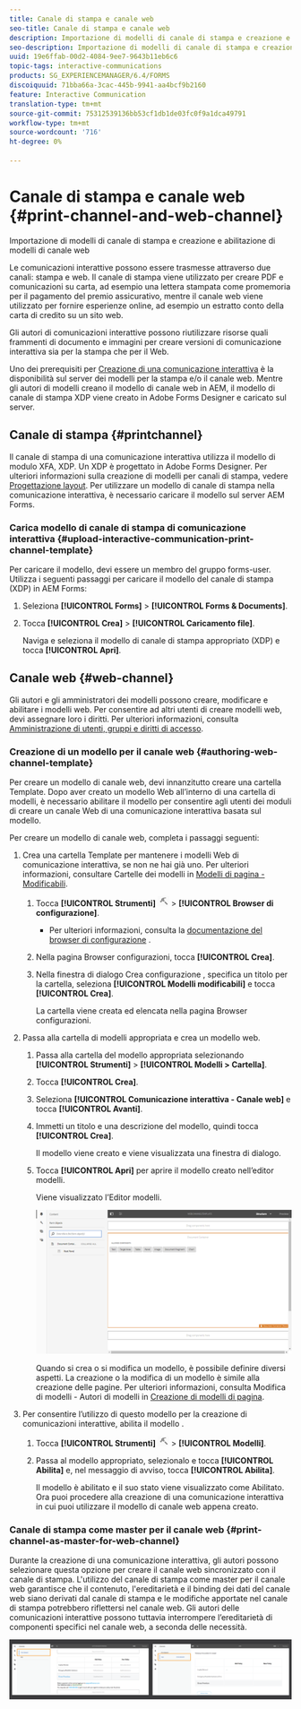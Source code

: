 ```yaml
---
title: Canale di stampa e canale web
seo-title: Canale di stampa e canale web
description: Importazione di modelli di canale di stampa e creazione e abilitazione di modelli di canale web
seo-description: Importazione di modelli di canale di stampa e creazione e abilitazione di modelli di canale web
uuid: 19e6ffab-00d2-4084-9ee7-9643b11eb6c6
topic-tags: interactive-communications
products: SG_EXPERIENCEMANAGER/6.4/FORMS
discoiquuid: 71bba66a-3cac-445b-9941-aa4bcf9b2160
feature: Interactive Communication
translation-type: tm+mt
source-git-commit: 75312539136bb53cf1db1de03fc0f9a1dca49791
workflow-type: tm+mt
source-wordcount: '716'
ht-degree: 0%

---
```



# Canale di stampa e canale web {#print-channel-and-web-channel}

Importazione di modelli di canale di stampa e creazione e abilitazione di modelli di canale web

Le comunicazioni interattive possono essere trasmesse attraverso due canali: stampa e web. Il canale di stampa viene utilizzato per creare PDF e comunicazioni su carta, ad esempio una lettera stampata come promemoria per il pagamento del premio assicurativo, mentre il canale web viene utilizzato per fornire esperienze online, ad esempio un estratto conto della carta di credito su un sito web.

Gli autori di comunicazioni interattive possono riutilizzare risorse quali frammenti di documento e immagini per creare versioni di comunicazione interattiva sia per la stampa che per il Web.

Uno dei prerequisiti per [Creazione di una comunicazione interattiva](/help/forms/using/create-interactive-communication.md) è la disponibilità sul server dei modelli per la stampa e/o il canale web. Mentre gli autori di modelli creano il modello di canale web in AEM, il modello di canale di stampa XDP viene creato in Adobe Forms Designer e caricato sul server.

## Canale di stampa {#printchannel}

Il canale di stampa di una comunicazione interattiva utilizza il modello di modulo XFA, XDP. Un XDP è progettato in Adobe Forms Designer. Per ulteriori informazioni sulla creazione di modelli per canali di stampa, vedere [Progettazione layout](/help/forms/using/layout-design-details.md). Per utilizzare un modello di canale di stampa nella comunicazione interattiva, è necessario caricare il modello sul server AEM Forms.

### Carica modello di canale di stampa di comunicazione interattiva {#upload-interactive-communication-print-channel-template}

Per caricare il modello, devi essere un membro del gruppo forms-user. Utilizza i seguenti passaggi per caricare il modello del canale di stampa (XDP) in AEM Forms:

1. Seleziona **[!UICONTROL Forms]** > **[!UICONTROL Forms &amp; Documents]**.

1. Tocca **[!UICONTROL Crea]** > **[!UICONTROL Caricamento file]**.

   Naviga e seleziona il modello di canale di stampa appropriato (XDP) e tocca **[!UICONTROL Apri]**.

## Canale web {#web-channel}

Gli autori e gli amministratori dei modelli possono creare, modificare e abilitare i modelli web. Per consentire ad altri utenti di creare modelli web, devi assegnare loro i diritti. Per ulteriori informazioni, consulta [Amministrazione di utenti, gruppi e diritti di accesso](/help/sites-administering/user-group-ac-admin.md).

### Creazione di un modello per il canale web {#authoring-web-channel-template}

Per creare un modello di canale web, devi innanzitutto creare una cartella Template. Dopo aver creato un modello Web all’interno di una cartella di modelli, è necessario abilitare il modello per consentire agli utenti dei moduli di creare un canale Web di una comunicazione interattiva basata sul modello.

Per creare un modello di canale web, completa i passaggi seguenti:

1. Crea una cartella Template per mantenere i modelli Web di comunicazione interattiva, se non ne hai già uno. Per ulteriori informazioni, consultare Cartelle dei modelli in [Modelli di pagina - Modificabili](/help/sites-developing/page-templates-editable.md).

   1. Tocca **[!UICONTROL Strumenti]** ![strumenti-1](assets/tools-1.png) > **[!UICONTROL Browser di configurazione]**.
      * Per ulteriori informazioni, consulta la [documentazione del browser di configurazione](/help/sites-administering/configurations.md) .
   1. Nella pagina Browser configurazioni, tocca **[!UICONTROL Crea]**.
   1. Nella finestra di dialogo Crea configurazione , specifica un titolo per la cartella, seleziona **[!UICONTROL Modelli modificabili]** e tocca **[!UICONTROL Crea]**.

      La cartella viene creata ed elencata nella pagina Browser configurazioni.

1. Passa alla cartella di modelli appropriata e crea un modello web.

   1. Passa alla cartella del modello appropriata selezionando **[!UICONTROL Strumenti]** > **[!UICONTROL Modelli > Cartella]**.
   1. Tocca **[!UICONTROL Crea]**.
   1. Seleziona **[!UICONTROL Comunicazione interattiva - Canale web]** e tocca **[!UICONTROL Avanti]**.
   1. Immetti un titolo e una descrizione del modello, quindi tocca **[!UICONTROL Crea]**.

      Il modello viene creato e viene visualizzata una finestra di dialogo.

   1. Tocca **[!UICONTROL Apri]** per aprire il modello creato nell’editor modelli.

      Viene visualizzato l’Editor modelli.

      ![webchanneltemplate](assets/webchanneltemplate.png)

      Quando si crea o si modifica un modello, è possibile definire diversi aspetti. La creazione o la modifica di un modello è simile alla creazione delle pagine. Per ulteriori informazioni, consulta Modifica di modelli - Autori di modelli in [Creazione di modelli di pagina](/help/sites-authoring/templates.md).

1. Per consentire l’utilizzo di questo modello per la creazione di comunicazioni interattive, abilita il modello .

   1. Tocca **[!UICONTROL Strumenti]** ![strumenti-1](assets/tools-1.png) > **[!UICONTROL Modelli]**.
   1. Passa al modello appropriato, selezionalo e tocca **[!UICONTROL Abilita]** e, nel messaggio di avviso, tocca **[!UICONTROL Abilita]**.

      Il modello è abilitato e il suo stato viene visualizzato come Abilitato. Ora puoi procedere alla creazione di una comunicazione interattiva in cui puoi utilizzare il modello di canale web appena creato.

### Canale di stampa come master per il canale web {#print-channel-as-master-for-web-channel}

Durante la creazione di una comunicazione interattiva, gli autori possono selezionare questa opzione per creare il canale web sincronizzato con il canale di stampa. L&#39;utilizzo del canale di stampa come master per il canale web garantisce che il contenuto, l&#39;ereditarietà e il binding dei dati del canale web siano derivati dal canale di stampa e le modifiche apportate nel canale di stampa potrebbero riflettersi nel canale web. Gli autori delle comunicazioni interattive possono tuttavia interrompere l’ereditarietà di componenti specifici nel canale web, a seconda delle necessità.

![printweb_2-2](assets/printweb_2-2.png)

